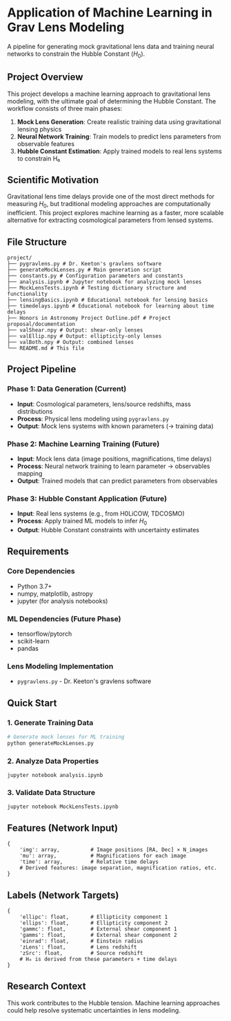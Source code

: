# Application of Machine Learning in Grav Lens Modeling

A pipeline for generating mock gravitational lens data and training neural networks to constrain the Hubble Constant ($H_0$).

## Project Overview

This project develops a machine learning approach to gravitational lens modeling, with the ultimate goal of determining the Hubble Constant. The workflow consists of three main phases:

1. **Mock Lens Generation**: Create realistic training data using gravitational lensing physics
2. **Neural Network Training**: Train models to predict lens parameters from observable features
3. **Hubble Constant Estimation**: Apply trained models to real lens systems to constrain H₀

## Scientific Motivation

Gravitational lens time delays provide one of the most direct methods for measuring $H_0$, but traditional modeling approaches are computationally inefficient. This project explores machine learning as a faster, more scalable alternative for extracting cosmological parameters from lensed systems.

## File Structure
```
project/
├── pygravlens.py # Dr. Keeton's gravlens software
├── generateMockLenses.py # Main generation script
├── constants.py # Configuration parameters and constants
├── analysis.ipynb # Jupyter notebook for analyzing mock lenses
├── MockLensTests.ipynb # Testing dictionary structure and functionality
├── lensingBasics.ipynb # Educational notebook for lensing basics
├── timedelays.ipynb # Educational notebook for learning about time delays 
├── Honors in Astronomy Project Outline.pdf # Project proposal/documentation
├── valShear.npy # Output: shear-only lenses
├── valEllip.npy # Output: ellipticity-only lenses
├── valBoth.npy # Output: combined lenses
└── README.md # This file
```

## Project Pipeline

### Phase 1: Data Generation (Current)
- **Input**: Cosmological parameters, lens/source redshifts, mass distributions
- **Process**: Physical lens modeling using `pygravlens.py`
- **Output**: Mock lens systems with known parameters (→ training data)

### Phase 2: Machine Learning Training (Future)
- **Input**: Mock lens data (image positions, magnifications, time delays)
- **Process**: Neural network training to learn parameter → observables mapping
- **Output**: Trained models that can predict parameters from observables

### Phase 3: Hubble Constant Application (Future)
- **Input**: Real lens systems (e.g., from H0LiCOW, TDCOSMO)
- **Process**: Apply trained ML models to infer $H_0$
- **Output**: Hubble Constant constraints with uncertainty estimates

## Requirements

### Core Dependencies
- Python 3.7+
- numpy, matplotlib, astropy
- jupyter (for analysis notebooks)

### ML Dependencies (Future Phase)
- tensorflow/pytorch
- scikit-learn
- pandas

### Lens Modeling Implementation
- `pygravlens.py` - Dr. Keeton's gravlens software

## Quick Start

### 1. Generate Training Data
```bash
# Generate mock lenses for ML training
python generateMockLenses.py
```

### 2. Analyze Data Properties
```
jupyter notebook analysis.ipynb
```

### 3. Validate Data Structure
```
jupyter notebook MockLensTests.ipynb
```

## Features (Network Input)
```
{
    'img': array,          # Image positions [RA, Dec] × N_images
    'mu': array,           # Magnifications for each image
    'time': array,         # Relative time delays
    # Derived features: image separation, magnification ratios, etc.
}
```

## Labels (Network Targets)
```
{
    'ellipc': float,       # Ellipticity component 1
    'ellips': float,       # Ellipticity component 2  
    'gammc': float,        # External shear component 1
    'gamms': float,        # External shear component 2
    'einrad': float,       # Einstein radius
    'zLens': float,        # Lens redshift
    'zSrc': float,         # Source redshift
    # H₀ is derived from these parameters + time delays
}
```

## Research Context
This work contributes to the Hubble tension. Machine learning approaches could help resolve systematic uncertainties in lens modeling.
